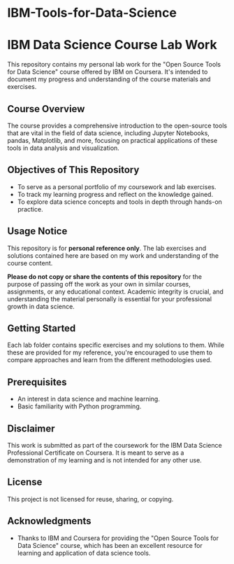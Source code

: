 # IBM-Tools-for-Data-Science

# IBM Data Science Course Lab Work

This repository contains my personal lab work for the "Open Source Tools for Data Science" course offered by IBM on Coursera. It's intended to document my progress and understanding of the course materials and exercises.

## Course Overview

The course provides a comprehensive introduction to the open-source tools that are vital in the field of data science, including Jupyter Notebooks, pandas, Matplotlib, and more, focusing on practical applications of these tools in data analysis and visualization.

## Objectives of This Repository

- To serve as a personal portfolio of my coursework and lab exercises.
- To track my learning progress and reflect on the knowledge gained.
- To explore data science concepts and tools in depth through hands-on practice.

## Usage Notice

This repository is for **personal reference only**. The lab exercises and solutions contained here are based on my work and understanding of the course content. 

**Please do not copy or share the contents of this repository** for the purpose of passing off the work as your own in similar courses, assignments, or any educational context. Academic integrity is crucial, and understanding the material personally is essential for your professional growth in data science.

## Getting Started

Each lab folder contains specific exercises and my solutions to them. While these are provided for my reference, you're encouraged to use them to compare approaches and learn from the different methodologies used.

## Prerequisites

- An interest in data science and machine learning.
- Basic familiarity with Python programming.

## Disclaimer

This work is submitted as part of the coursework for the IBM Data Science Professional Certificate on Coursera. It is meant to serve as a demonstration of my learning and is not intended for any other use.

## License

This project is not licensed for reuse, sharing, or copying.

## Acknowledgments

- Thanks to IBM and Coursera for providing the "Open Source Tools for Data Science" course, which has been an excellent resource for learning and application of data science tools.
